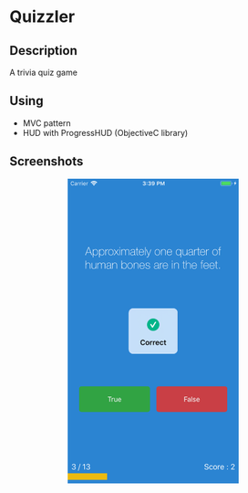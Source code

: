 
# Quizzler

## Description

A trivia quiz game

## Using

* MVC pattern
* HUD with ProgressHUD (ObjectiveC library)

## Screenshots

<p align="center">
  <img width="300" src="https://raw.githubusercontent.com/AnthonyJean/Quizzler/master/screenshot.png">
</p>
